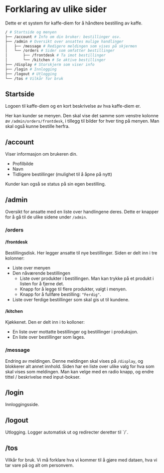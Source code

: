 # Forklaring av ulike sider

Dette er et system for kaffe-diem for å håndtere bestilling av kaffe.

```bash
/ # Startside og menyen
├── /account # Info om din bruker: bestillinger osv.
├── /admin # Oversikt over ansattes mulige handlinger
│   ├── /message # Redigere meldingen som vises på skjermen
│   └── /orders # Sider som omfatter bestillinger
│       ├── /frontdesk # Ta imot bestillinger
│       └── /kitchen # Se aktive bestillinger
├── /display # Storskjerm som viser info
├── /login # Innlogging
├── /logout # Utlogging
└── /tos # Vilkår for bruk
```

## Startside

Logoen til kaffe-diem og en kort beskrivelse av hva kaffe-diem er.

Her kan kunder se menyen. Den skal vise det samme som venstre kolonne av `/admin/orders/frontdesk`, i tillegg til bilder for hver ting på menyen. Man skal også kunne bestille herfra.

## /account

Viser informasjon om brukeren din.

- Profilbilde
- Navn
- Tidligere bestillinger (mulighet til å åpne på nytt)

Kunder kan også se status på sin egen bestilling.

## /admin

Oversikt for ansatte med en liste over handlingene deres. Dette er knapper for å gå til de ulike sidene under `/admin`.

### /orders

#### /frontdesk

Bestillingsdisk. Her legger ansatte til nye bestillinger. Siden er delt inn i tre kolonner:

- Liste over menyen
- Den nåværende bestillingen
  - Liste over produkter i bestillingen. Man kan trykke på et produkt i listen for å fjerne det.
  - Knapp for å legge til flere produkter, valgt i menyen.
  - Knapp for å fullføre bestilling: `"Ferdig"`.
- Liste over ferdige bestillinger som skal gis ut til kundene.

#### /kitchen

Kjøkkenet. Den er delt inn i to kolloner:

- En liste over mottatte bestillinger og bestillinger i produksjon.
- En liste over bestillinger som lages.

### /message

Endring av meldingen. Denne meldingen skal vises på `/display`, og blokkerer alt annet innhold. Siden har en liste over ulike valg for hva som skal vises som meldingen. Man kan velge med en radio knapp, og endre tittel / beskrivelse med input-bokser.

## /login

Innloggingsside.

## /logout

Utlogging. Logger automatisk ut og redirecter deretter til `/´.

## /tos

Vilkår for bruk. Vi må forklare hva vi kommer til å gjøre med dataen, hva vi tar vare på og alt om personvern.
